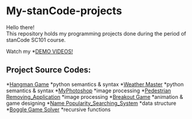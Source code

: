# My-stanCode-projects
Hello there!\
This repository holds my programming projects done during the period of stanCode SC101 course.

Watch my *[DEMO VIDEOS!](https://drive.google.com/drive/folders/1Gi3bn9qPW_gR0ISyGzVPLd5Bztdvd7rF?fbclid=IwAR36BW3v_bHn-Idsh-0_ROSWLwrXOzoervZId25OOzH2LX4b6FCGDfULdDg)

## Project Source Codes:
*[Hangman Game](https://github.com/stanCode-Turing-demo/projects/blob/master/stanCode_Projects/hangman_game/hangman_ext.py)
  *python semantics & syntax
  *[Weather Master](https://github.com/stanCode-Turing-demo/projects/b1ob/master/stanCode_Projects/weather_master/weather_master.py)
  *python semantics & syntax
*[MyPhotoshop](https://drive.google.com/file/d/15njGxR2sIMNQ4ClMTGww27taTkEDm9o7/view?usp=sharing)
  *image processing
*[Pedestrian Removing_Application](https://drive.google.com/file/d/1BMOBX9Eb5QkP5gfB4GcUWVEbEOaWmAhI/view?usp=sharing)
  *image processing
*[Breakout Game](https://github.com/stanCode-Turing-demo/projects/blob/master/stanCode_Projects/break_out_game/breakout.py)
  *animation & game designing
*[Name Popularity_Searching_System](https://github.com/stanCode-Turing-demo/projects/blob/master/stanCode_Projects/name_popularity_searching_system/babygraphics.py)
  *data structure
*[Boggle Game Solver](https://github.com/stanCode-Turing-demo/projects/blob/master/stanCode_Projects/boggle_game_solver/boggle.py)
  *recursive functions
